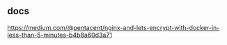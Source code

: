 
## docs

https://medium.com/@pentacent/nginx-and-lets-encrypt-with-docker-in-less-than-5-minutes-b4b8a60d3a71

